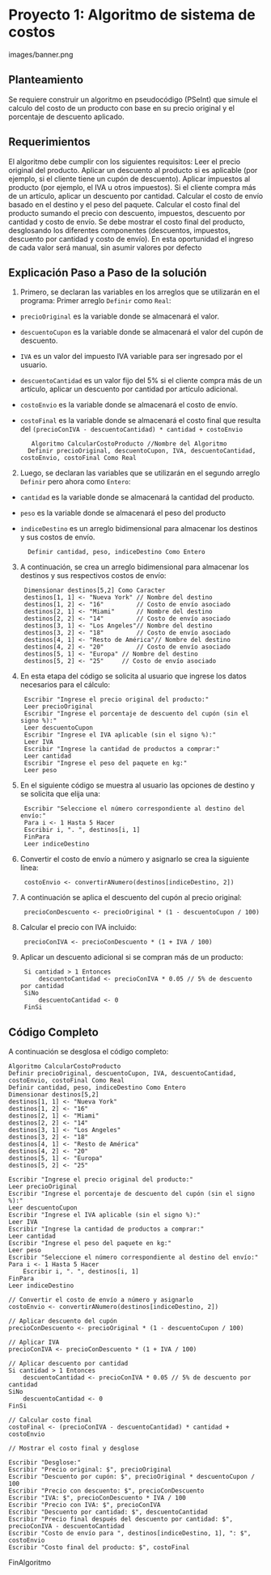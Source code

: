 
# Proyecto 1: Algoritmo de sistema de costos

images/banner.png


## Planteamiento
Se requiere construir un algoritmo en pseudocódigo (PSeInt) que simule el calculo del costo de un producto con base en su precio original y el porcentaje de descuento aplicado. 

## Requerimientos

El algoritmo debe cumplir con los siguientes requisitos:
Leer el precio original del producto.
Aplicar un descuento al producto si es aplicable (por ejemplo, si el cliente tiene un cupón de descuento).
Aplicar impuestos al producto (por ejemplo, el IVA u otros impuestos).
Si el cliente compra más de un artículo, aplicar un descuento por cantidad.
Calcular el costo de envío basado en el destino y el peso del paquete.
Calcular el costo final del producto sumando el precio con descuento, impuestos, descuento por cantidad y costo de envío.
Se debe mostrar el costo final del producto, desglosando los diferentes componentes (descuentos, impuestos, descuento por cantidad y costo de envío).
En esta oportunidad el ingreso de cada valor será manual, sin asumir valores por defecto
## Explicación Paso a Paso de la solución
1. Primero, se declaran las variables en los arreglos que se utilizarán en el programa:
Primer arreglo `Definir` como `Real`:
- `precioOriginal` es la variable donde se almacenará el valor.
- `descuentoCupon` es la variable donde se almacenará el valor del cupón de descuento.
- `IVA` es un valor del impuesto IVA variable para ser ingresado por el usuario.
- `descuentoCantidad` es un valor fijo del 5% si el cliente compra más de un artículo, aplicar un descuento por cantidad por artículo adicional.
- `costoEnvio` es la variable donde se almacenará el costo de envío.
- `costoFinal` es la variable donde se almacenará el costo final que resulta del `(precioConIVA - descuentoCantidad) * cantidad + costoEnvio`


         Algoritmo CalcularCostoProducto //Nombre del Algoritmo
        Definir precioOriginal, descuentoCupon, IVA, descuentoCantidad, costoEnvio, costoFinal Como Real

2. Luego, se declaran las variables que se utilizarán en el segundo arreglo `Definir` pero ahora como `Entero`:

- `cantidad` es la variable donde se almacenará la cantidad del producto.
- `peso` es la variable donde se almacenará el peso del producto
- `indiceDestino` es un arreglo bidimensional  para almacenar los destinos y sus costos de envío.


        Definir cantidad, peso, indiceDestino Como Entero

3. A continuación, se crea un arreglo bidimensional para almacenar los destinos y sus respectivos costos de envío:

        Dimensionar destinos[5,2] Como Caracter
        destinos[1, 1] <- "Nueva York" // Nombre del destino
        destinos[1, 2] <- "16"         // Costo de envío asociado
        destinos[2, 1] <- "Miami"      // Nombre del destino
        destinos[2, 2] <- "14"         // Costo de envío asociado
        destinos[3, 1] <- "Los Angeles"// Nombre del destino
        destinos[3, 2] <- "18"         // Costo de envío asociado
        destinos[4, 1] <- "Resto de América"// Nombre del destino
        destinos[4, 2] <- "20"         // Costo de envío asociado
        destinos[5, 1] <- "Europa" // Nombre del destino
        destinos[5, 2] <- "25"     // Costo de envío asociado

4. En esta etapa del código se solicita al usuario que ingrese los datos necesarios para el cálculo:

        Escribir "Ingrese el precio original del producto:"
        Leer precioOriginal
        Escribir "Ingrese el porcentaje de descuento del cupón (sin el signo %):"
        Leer descuentoCupon
        Escribir "Ingrese el IVA aplicable (sin el signo %):"
        Leer IVA
        Escribir "Ingrese la cantidad de productos a comprar:"
        Leer cantidad
        Escribir "Ingrese el peso del paquete en kg:"
        Leer peso
    
5. En el siguiente código se muestra al usuario las opciones de destino y se solicita que elija una:

        Escribir "Seleccione el número correspondiente al destino del envío:"
        Para i <- 1 Hasta 5 Hacer
        Escribir i, ". ", destinos[i, 1]
        FinPara
        Leer indiceDestino
    
6. Convertir el costo de envío a número y asignarlo se crea la siguiente línea:

        costoEnvio <- convertirANumero(destinos[indiceDestino, 2])
    
7. A continuación se aplica el descuento del cupón al precio original:

        precioConDescuento <- precioOriginal * (1 - descuentoCupon / 100)
    
8. Calcular el precio con IVA incluido:

        precioConIVA <- precioConDescuento * (1 + IVA / 100)
    
9. Aplicar un descuento adicional si se compran más de un producto:

        Si cantidad > 1 Entonces
            descuentoCantidad <- precioConIVA * 0.05 // 5% de descuento por cantidad
        SiNo
            descuentoCantidad <- 0
        FinSi
## Código Completo
A continuación se desglosa el código completo:


    Algoritmo CalcularCostoProducto
    Definir precioOriginal, descuentoCupon, IVA, descuentoCantidad, costoEnvio, costoFinal Como Real
    Definir cantidad, peso, indiceDestino Como Entero
    Dimensionar destinos[5,2] 
    destinos[1, 1] <- "Nueva York"
    destinos[1, 2] <- "16"
    destinos[2, 1] <- "Miami"
    destinos[2, 2] <- "14"
    destinos[3, 1] <- "Los Angeles"
    destinos[3, 2] <- "18"
    destinos[4, 1] <- "Resto de América"
    destinos[4, 2] <- "20"
    destinos[5, 1] <- "Europa"
    destinos[5, 2] <- "25"
    
    Escribir "Ingrese el precio original del producto:"
    Leer precioOriginal
    Escribir "Ingrese el porcentaje de descuento del cupón (sin el signo %):"
    Leer descuentoCupon
    Escribir "Ingrese el IVA aplicable (sin el signo %):"
    Leer IVA
    Escribir "Ingrese la cantidad de productos a comprar:"
    Leer cantidad
    Escribir "Ingrese el peso del paquete en kg:"
    Leer peso
    Escribir "Seleccione el número correspondiente al destino del envío:"
    Para i <- 1 Hasta 5 Hacer
        Escribir i, ". ", destinos[i, 1]
    FinPara
    Leer indiceDestino
    
    // Convertir el costo de envío a número y asignarlo
    costoEnvio <- convertirANumero(destinos[indiceDestino, 2])
    
    // Aplicar descuento del cupón
    precioConDescuento <- precioOriginal * (1 - descuentoCupon / 100)
    
    // Aplicar IVA
    precioConIVA <- precioConDescuento * (1 + IVA / 100)
    
    // Aplicar descuento por cantidad
    Si cantidad > 1 Entonces
        descuentoCantidad <- precioConIVA * 0.05 // 5% de descuento por cantidad
    SiNo
        descuentoCantidad <- 0
    FinSi
    
    // Calcular costo final
    costoFinal <- (precioConIVA - descuentoCantidad) * cantidad + costoEnvio
    
    // Mostrar el costo final y desglose
    
    Escribir "Desglose:"
    Escribir "Precio original: $", precioOriginal
    Escribir "Descuento por cupón: $", precioOriginal * descuentoCupon / 100
    Escribir "Precio con descuento: $", precioConDescuento
    Escribir "IVA: $", precioConDescuento * IVA / 100
    Escribir "Precio con IVA: $", precioConIVA
    Escribir "Descuento por cantidad: $", descuentoCantidad
    Escribir "Precio final después del descuento por cantidad: $", precioConIVA - descuentoCantidad
    Escribir "Costo de envío para ", destinos[indiceDestino, 1], ": $", costoEnvio
	Escribir "Costo final del producto: $", costoFinal
FinAlgoritmo
